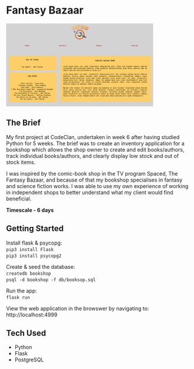 # Fantasy Bazaar

<img width="400" alt="Fantasy Bazaar homepage showing shop news & stock warnings" src="static/images/home-page.png"></img>

## The Brief

My first project at CodeClan, undertaken in week 6 after having studied Python for 5 weeks. The brief was to create an inventory application for a bookshop which allows the shop owner to create and edit books/authors, track individual books/authors, and clearly display low stock and out of stock items.

I was inspired by the comic-book shop in the TV program Spaced, The Fantasy Bazaar, and because of that my bookshop specialises in fantasy and science fiction works. I was able to use my own experience of working in independent shops to better understand what my client would find beneficial. 

**Timescale - 6 days**

## Getting Started

Install flask & psycopg:<br/>
`pip3 install Flask`<br/>
`pip3 install psycopg2`<br/>

Create & seed the database:<br/>
`createdb bookshop`<br/>
`psql -d bookshop -f db/booksop.sql`<br/>

Run the app:<br/>
`flask run`

View the web application in the browswer by navigating to:<br/>
http://localhost:4999

## Tech Used
- Python
- Flask 
- PostgreSQL
